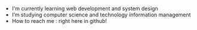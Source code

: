 - I'm currently learning web development and system design
- I’m studying computer science and technology information management
- How to reach me : right here in github!
